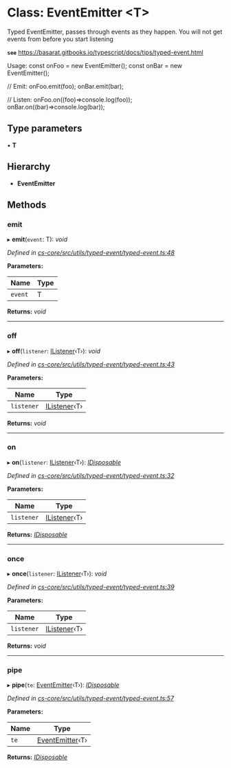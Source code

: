 # Class: EventEmitter <**T**>

Typed EventEmitter, passes through events as they happen.
You will not get events from before you start listening

**`see`** https://basarat.gitbooks.io/typescript/docs/tips/typed-event.html

Usage:
const onFoo = new EventEmitter<Foo>();
const onBar = new EventEmitter<Bar>();

// Emit:
onFoo.emit(foo);
onBar.emit(bar);

// Listen:
onFoo.on((foo)=>console.log(foo));
onBar.on((bar)=>console.log(bar));

## Type parameters

▪ **T**

## Hierarchy

* **EventEmitter**

## Methods

###  emit

▸ **emit**(`event`: T): *void*

*Defined in [cs-core/src/utils/typed-event/typed-event.ts:48](https://github.com/TNOCS/csnext/blob/ec6e73e4/packages/cs-core/src/utils/typed-event/typed-event.ts#L48)*

**Parameters:**

Name | Type |
------ | ------ |
`event` | T |

**Returns:** *void*

___

###  off

▸ **off**(`listener`: [IListener](../modules/_cs_core_src_utils_typed_event_typed_event_.md#ilistener)‹T›): *void*

*Defined in [cs-core/src/utils/typed-event/typed-event.ts:43](https://github.com/TNOCS/csnext/blob/ec6e73e4/packages/cs-core/src/utils/typed-event/typed-event.ts#L43)*

**Parameters:**

Name | Type |
------ | ------ |
`listener` | [IListener](../modules/_cs_core_src_utils_typed_event_typed_event_.md#ilistener)‹T› |

**Returns:** *void*

___

###  on

▸ **on**(`listener`: [IListener](../modules/_cs_core_src_utils_typed_event_typed_event_.md#ilistener)‹T›): *[IDisposable](../interfaces/_cs_core_src_utils_typed_event_typed_event_.idisposable.md)*

*Defined in [cs-core/src/utils/typed-event/typed-event.ts:32](https://github.com/TNOCS/csnext/blob/ec6e73e4/packages/cs-core/src/utils/typed-event/typed-event.ts#L32)*

**Parameters:**

Name | Type |
------ | ------ |
`listener` | [IListener](../modules/_cs_core_src_utils_typed_event_typed_event_.md#ilistener)‹T› |

**Returns:** *[IDisposable](../interfaces/_cs_core_src_utils_typed_event_typed_event_.idisposable.md)*

___

###  once

▸ **once**(`listener`: [IListener](../modules/_cs_core_src_utils_typed_event_typed_event_.md#ilistener)‹T›): *void*

*Defined in [cs-core/src/utils/typed-event/typed-event.ts:39](https://github.com/TNOCS/csnext/blob/ec6e73e4/packages/cs-core/src/utils/typed-event/typed-event.ts#L39)*

**Parameters:**

Name | Type |
------ | ------ |
`listener` | [IListener](../modules/_cs_core_src_utils_typed_event_typed_event_.md#ilistener)‹T› |

**Returns:** *void*

___

###  pipe

▸ **pipe**(`te`: [EventEmitter](_cs_core_src_utils_typed_event_typed_event_.eventemitter.md)‹T›): *[IDisposable](../interfaces/_cs_core_src_utils_typed_event_typed_event_.idisposable.md)*

*Defined in [cs-core/src/utils/typed-event/typed-event.ts:57](https://github.com/TNOCS/csnext/blob/ec6e73e4/packages/cs-core/src/utils/typed-event/typed-event.ts#L57)*

**Parameters:**

Name | Type |
------ | ------ |
`te` | [EventEmitter](_cs_core_src_utils_typed_event_typed_event_.eventemitter.md)‹T› |

**Returns:** *[IDisposable](../interfaces/_cs_core_src_utils_typed_event_typed_event_.idisposable.md)*
